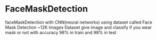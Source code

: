 # FaceMaskDetection
faceMaskDetection with CNN(neural networks)
using dataset called Face Mask Detection ~12K Images Dataset 
give image and classify if you wear mask or not 
with accuracy 98% in train and 98% in test
